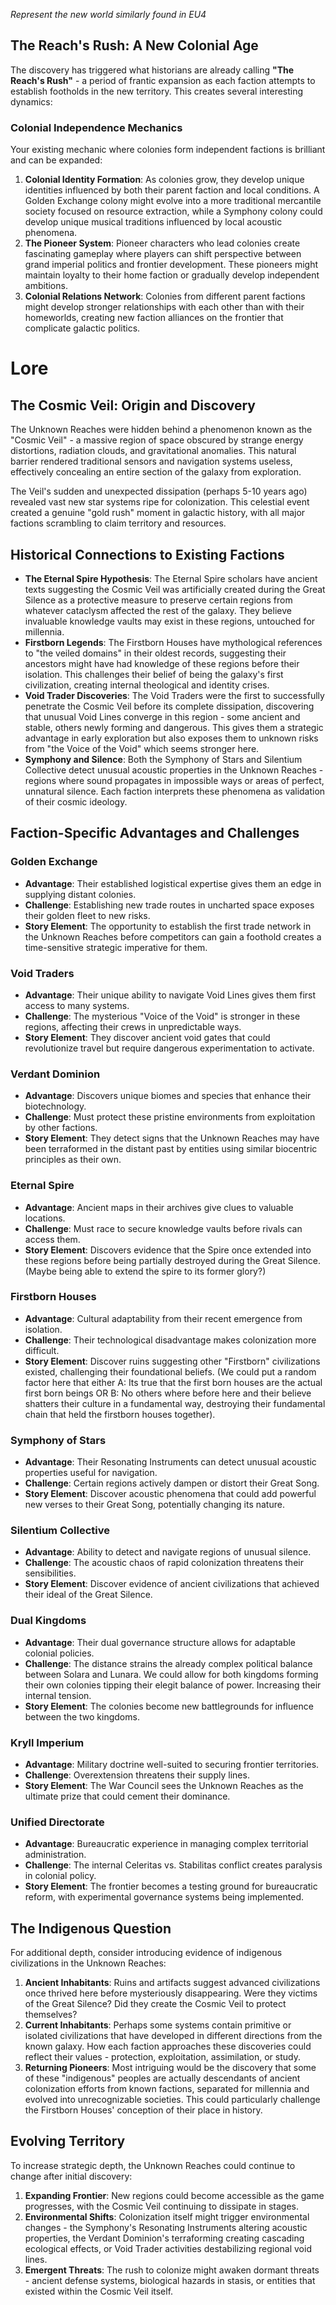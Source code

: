 *Represent the new world similarly found in EU4*

## The Reach's Rush: A New Colonial Age

The discovery has triggered what historians are already calling **"The Reach's Rush"** - a period of frantic expansion as each faction attempts to establish footholds in the new territory. This creates several interesting dynamics:
### Colonial Independence Mechanics

Your existing mechanic where colonies form independent factions is brilliant and can be expanded:

1. **Colonial Identity Formation**: As colonies grow, they develop unique identities influenced by both their parent faction and local conditions. A Golden Exchange colony might evolve into a more traditional mercantile society focused on resource extraction, while a Symphony colony could develop unique musical traditions influenced by local acoustic phenomena.
2. **The Pioneer System**: Pioneer characters who lead colonies create fascinating gameplay where players can shift perspective between grand imperial politics and frontier development. These pioneers might maintain loyalty to their home faction or gradually develop independent ambitions.
3. **Colonial Relations Network**: Colonies from different parent factions might develop stronger relationships with each other than with their homeworlds, creating new faction alliances on the frontier that complicate galactic politics.

# Lore 

## The Cosmic Veil: Origin and Discovery

The Unknown Reaches were hidden behind a phenomenon known as the "Cosmic Veil" - a massive region of space obscured by strange energy distortions, radiation clouds, and gravitational anomalies. This natural barrier rendered traditional sensors and navigation systems useless, effectively concealing an entire section of the galaxy from exploration.

The Veil's sudden and unexpected dissipation (perhaps 5-10 years ago) revealed vast new star systems ripe for colonization. This celestial event created a genuine "gold rush" moment in galactic history, with all major factions scrambling to claim territory and resources.

## Historical Connections to Existing Factions

- **The Eternal Spire Hypothesis**: The Eternal Spire scholars have ancient texts suggesting the Cosmic Veil was artificially created during the Great Silence as a protective measure to preserve certain regions from whatever cataclysm affected the rest of the galaxy. They believe invaluable knowledge vaults may exist in these regions, untouched for millennia.
- **Firstborn Legends**: The Firstborn Houses have mythological references to "the veiled domains" in their oldest records, suggesting their ancestors might have had knowledge of these regions before their isolation. This challenges their belief of being the galaxy's first civilization, creating internal theological and identity crises.
- **Void Trader Discoveries**: The Void Traders were the first to successfully penetrate the Cosmic Veil before its complete dissipation, discovering that unusual Void Lines converge in this region - some ancient and stable, others newly forming and dangerous. This gives them a strategic advantage in early exploration but also exposes them to unknown risks from "the Voice of the Void" which seems stronger here.
- **Symphony and Silence**: Both the Symphony of Stars and Silentium Collective detect unusual acoustic properties in the Unknown Reaches - regions where sound propagates in impossible ways or areas of perfect, unnatural silence. Each faction interprets these phenomena as validation of their cosmic ideology.
## Faction-Specific Advantages and Challenges

### Golden Exchange

- **Advantage**: Their established logistical expertise gives them an edge in supplying distant colonies.
- **Challenge**: Establishing new trade routes in uncharted space exposes their golden fleet to new risks.
- **Story Element**: The opportunity to establish the first trade network in the Unknown Reaches before competitors can gain a foothold creates a time-sensitive strategic imperative for them.

### Void Traders

- **Advantage**: Their unique ability to navigate Void Lines gives them first access to many systems.
- **Challenge**: The mysterious "Voice of the Void" is stronger in these regions, affecting their crews in unpredictable ways.
- **Story Element**: They discover ancient void gates that could revolutionize travel but require dangerous experimentation to activate.

### Verdant Dominion

- **Advantage**: Discovers unique biomes and species that enhance their biotechnology.
- **Challenge**: Must protect these pristine environments from exploitation by other factions.
- **Story Element**: They detect signs that the Unknown Reaches may have been terraformed in the distant past by entities using similar biocentric principles as their own.

### Eternal Spire

- **Advantage**: Ancient maps in their archives give clues to valuable locations.
- **Challenge**: Must race to secure knowledge vaults before rivals can access them.
- **Story Element**: Discovers evidence that the Spire once extended into these regions before being partially destroyed during the Great Silence. (Maybe being able to extend the spire to its former glory?)

### Firstborn Houses

- **Advantage**: Cultural adaptability from their recent emergence from isolation.
- **Challenge**: Their technological disadvantage makes colonization more difficult.
- **Story Element**: Discover ruins suggesting other "Firstborn" civilizations existed, challenging their foundational beliefs. (We could put a random factor here that either A: Its true that the first born houses are the actual first born beings OR B: No others where before here and their believe shatters their culture in a fundamental way, destroying their fundamental chain that held the firstborn houses together).

### Symphony of Stars

- **Advantage**: Their Resonating Instruments can detect unusual acoustic properties useful for navigation.
- **Challenge**: Certain regions actively dampen or distort their Great Song.
- **Story Element**: Discover acoustic phenomena that could add powerful new verses to their Great Song, potentially changing its nature.

### Silentium Collective

- **Advantage**: Ability to detect and navigate regions of unusual silence.
- **Challenge**: The acoustic chaos of rapid colonization threatens their sensibilities.
- **Story Element**: Discover evidence of ancient civilizations that achieved their ideal of the Great Silence.

### Dual Kingdoms

- **Advantage**: Their dual governance structure allows for adaptable colonial policies.
- **Challenge**: The distance strains the already complex political balance between Solara and Lunara. We could allow for both kingdoms forming their own colonies tipping their elegit balance of power. Increasing their internal tension. 
- **Story Element**: The colonies become new battlegrounds for influence between the two kingdoms.

### Kryll Imperium

- **Advantage**: Military doctrine well-suited to securing frontier territories.
- **Challenge**: Overextension threatens their supply lines.
- **Story Element**: The War Council sees the Unknown Reaches as the ultimate prize that could cement their dominance.

### Unified Directorate

- **Advantage**: Bureaucratic experience in managing complex territorial administration.
- **Challenge**: The internal Celeritas vs. Stabilitas conflict creates paralysis in colonial policy.
- **Story Element**: The frontier becomes a testing ground for bureaucratic reform, with experimental governance systems being implemented.

## The Indigenous Question

For additional depth, consider introducing evidence of indigenous civilizations in the Unknown Reaches:

1. **Ancient Inhabitants**: Ruins and artifacts suggest advanced civilizations once thrived here before mysteriously disappearing. Were they victims of the Great Silence? Did they create the Cosmic Veil to protect themselves?
2. **Current Inhabitants**: Perhaps some systems contain primitive or isolated civilizations that have developed in different directions from the known galaxy. How each faction approaches these discoveries could reflect their values - protection, exploitation, assimilation, or study.
3. **Returning Pioneers**: Most intriguing would be the discovery that some of these "indigenous" peoples are actually descendants of ancient colonization efforts from known factions, separated for millennia and evolved into unrecognizable societies. This could particularly challenge the Firstborn Houses' conception of their place in history.

## Evolving Territory

To increase strategic depth, the Unknown Reaches could continue to change after initial discovery:

1. **Expanding Frontier**: New regions could become accessible as the game progresses, with the Cosmic Veil continuing to dissipate in stages.
2. **Environmental Shifts**: Colonization itself might trigger environmental changes - the Symphony's Resonating Instruments altering acoustic properties, the Verdant Dominion's terraforming creating cascading ecological effects, or Void Trader activities destabilizing regional void lines.
3. **Emergent Threats**: The rush to colonize might awaken dormant threats - ancient defense systems, biological hazards in stasis, or entities that existed within the Cosmic Veil itself.